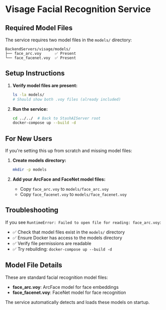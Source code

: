 # Visage Facial Recognition Service

## Required Model Files

The service requires two model files in the `models/` directory:

```
BackendServers/visage/models/
├── face_arc.voy      ✅ Present
└── face_facenet.voy  ✅ Present
```

## Setup Instructions

1. **Verify model files are present:**
   ```bash
   ls -la models/
   # Should show both .voy files (already included)
   ```

2. **Run the service:**
   ```bash
   cd ../../  # Back to StashAIServer root
   docker-compose up --build -d
   ```

## For New Users

If you're setting this up from scratch and missing model files:

1. **Create models directory:**
   ```bash
   mkdir -p models
   ```

2. **Add your ArcFace and FaceNet model files:**
   - Copy `face_arc.voy` to `models/face_arc.voy`
   - Copy `face_facenet.voy` to `models/face_facenet.voy`

## Troubleshooting

If you see `RuntimeError: Failed to open file for reading: face_arc.voy`:
- ✅ Check that model files exist in the `models/` directory
- ✅ Ensure Docker has access to the models directory
- ✅ Verify file permissions are readable
- ✅ Try rebuilding: `docker-compose up --build -d`

## Model File Details

These are standard facial recognition model files:
- **face_arc.voy**: ArcFace model for face embeddings
- **face_facenet.voy**: FaceNet model for face recognition

The service automatically detects and loads these models on startup.
